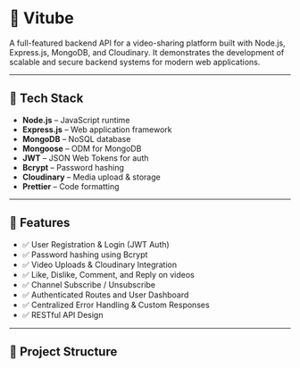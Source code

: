 # 🎥 Vitube

A full-featured backend API for a video-sharing platform built with Node.js, Express.js, MongoDB, and Cloudinary. It demonstrates the development of scalable and secure backend systems for modern web applications.

---

## 🔧 Tech Stack

- **Node.js** – JavaScript runtime
- **Express.js** – Web application framework
- **MongoDB** – NoSQL database
- **Mongoose** – ODM for MongoDB
- **JWT** – JSON Web Tokens for auth
- **Bcrypt** – Password hashing
- **Cloudinary** – Media upload & storage
- **Prettier** – Code formatting

---

## 🚀 Features

- ✅ User Registration & Login (JWT Auth)
- ✅ Password hashing using Bcrypt
- ✅ Video Uploads & Cloudinary Integration
- ✅ Like, Dislike, Comment, and Reply on videos
- ✅ Channel Subscribe / Unsubscribe
- ✅ Authenticated Routes and User Dashboard
- ✅ Centralized Error Handling & Custom Responses
- ✅ RESTful API Design

---

## 📂 Project Structure


